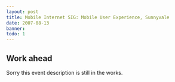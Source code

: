 ```yaml
---
layout: post
title: Mobile Internet SIG: Mobile User Experience, Sunnyvale
date: 2007-08-13
banner: 
todo: 1
---
```



## Work ahead

Sorry this event description is still in the works.

<!--
http://www.pavingways.com/mobile-internet-sig-mobile-user-experience_117.html
-->
